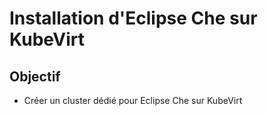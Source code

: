 # Installation d'Eclipse Che sur KubeVirt

## Objectif

- Créer un cluster dédié pour Eclipse Che sur KubeVirt
